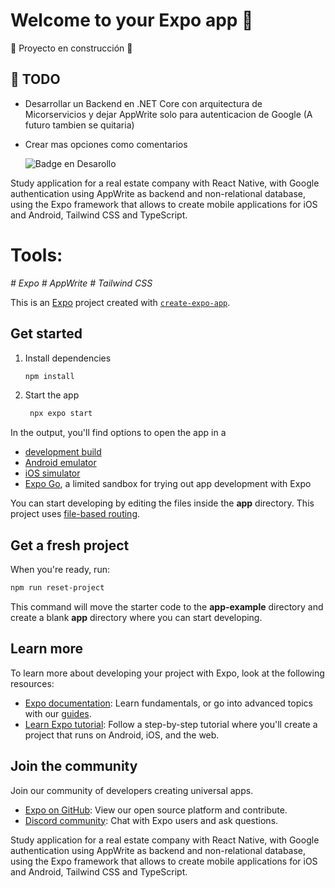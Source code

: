 # Welcome to your Expo app 👋

:construction: Proyecto en construcción :construction:
## :hammer: TODO
- Desarrollar un Backend en .NET Core con arquitectura de Micorservicios y dejar AppWrite solo para autenticacion de Google (A futuro tambien se quitaria)
- Crear mas opciones como comentarios
  
  ![Badge en Desarollo](https://img.shields.io/badge/STATUS-EN%20DESAROLLO-green)

Study application for a real estate company with React Native, with Google authentication using AppWrite as backend and non-relational database, using the Expo framework that allows to create mobile applications for iOS and Android, Tailwind CSS and TypeScript.

# Tools:
<em> # Expo </em>
<em> # AppWrite </em>
<em> # Tailwind CSS </em>

This is an [Expo](https://expo.dev) project created with [`create-expo-app`](https://www.npmjs.com/package/create-expo-app).

## Get started

1. Install dependencies

   ```bash
   npm install
   ```

2. Start the app

   ```bash
    npx expo start
   ```

In the output, you'll find options to open the app in a

- [development build](https://docs.expo.dev/develop/development-builds/introduction/)
- [Android emulator](https://docs.expo.dev/workflow/android-studio-emulator/)
- [iOS simulator](https://docs.expo.dev/workflow/ios-simulator/)
- [Expo Go](https://expo.dev/go), a limited sandbox for trying out app development with Expo

You can start developing by editing the files inside the **app** directory. This project uses [file-based routing](https://docs.expo.dev/router/introduction).

## Get a fresh project

When you're ready, run:

```bash
npm run reset-project
```

This command will move the starter code to the **app-example** directory and create a blank **app** directory where you can start developing.

## Learn more

To learn more about developing your project with Expo, look at the following resources:

- [Expo documentation](https://docs.expo.dev/): Learn fundamentals, or go into advanced topics with our [guides](https://docs.expo.dev/guides).
- [Learn Expo tutorial](https://docs.expo.dev/tutorial/introduction/): Follow a step-by-step tutorial where you'll create a project that runs on Android, iOS, and the web.

## Join the community

Join our community of developers creating universal apps.

- [Expo on GitHub](https://github.com/expo/expo): View our open source platform and contribute.
- [Discord community](https://chat.expo.dev): Chat with Expo users and ask questions.


Study application for a real estate company with React Native, with Google authentication using AppWrite as backend and non-relational database, using the Expo framework that allows to create mobile applications for iOS and Android, Tailwind CSS and TypeScript.
